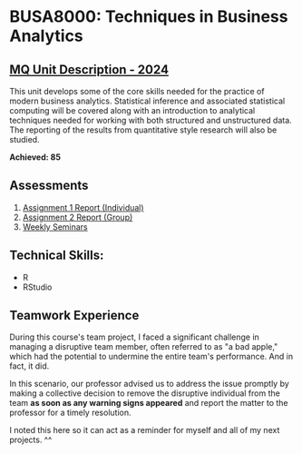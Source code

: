 # BUSA8000: Techniques in Business Analytics
## [MQ Unit Description - 2024](https://coursehandbook.mq.edu.au/2024/units/busa8000?year=2024)
This unit develops some of the core skills needed for the practice of modern business analytics. Statistical inference and associated statistical computing will be covered along with an introduction to analytical techniques needed for working with both structured and unstructured data. The reporting of the results from quantitative style research will also be studied.

**Achieved: 85**

## Assessments
1. [Assignment 1 Report (Individual)](https://github.com/audreyngnn/Master-of-Business-Analytics/tree/main/Technical%20Programming/BUSA8000/BUSA8000_Assignment1) 
2. [Assignment 2 Report (Group)](https://github.com/audreyngnn/Master-of-Business-Analytics/tree/main/Technical%20Programming/BUSA8000/BUSA8000_Assignment2)
3. [Weekly Seminars](https://github.com/audreyngnn/Master-of-Business-Analytics/tree/main/Technical%20Programming/BUSA8000/Weekly%20Seminars)

## Technical Skills: 
* R
* RStudio

## Teamwork Experience
During this course's team project, I faced a significant challenge in managing a disruptive team member, often referred to as "a bad apple," which had the potential to undermine the entire team's performance. And in fact, it did. 

In this scenario, our professor advised us to address the issue promptly by making a collective decision to remove the disruptive individual from the team **as soon as any warning signs appeared** and report the matter to the professor for a timely resolution.

I noted this here so it can act as a reminder for myself and all of my next projects. ^^ 
